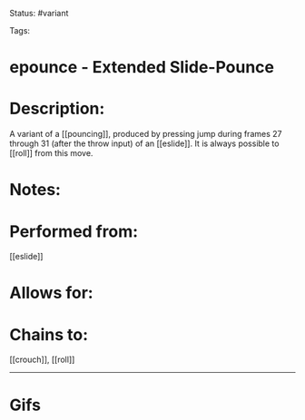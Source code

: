 Status: #variant

Tags: 

# epounce - Extended Slide-Pounce

# Description:
A variant of a [[pouncing]], produced by pressing jump during frames 27 through 31 (after the throw input) of an [[eslide]]. It is always possible to [[roll]] from this move.

# Notes:


# Performed from:
[[eslide]]

# Allows for:


# Chains to:
[[crouch]], [[roll]]

___
# Gifs
